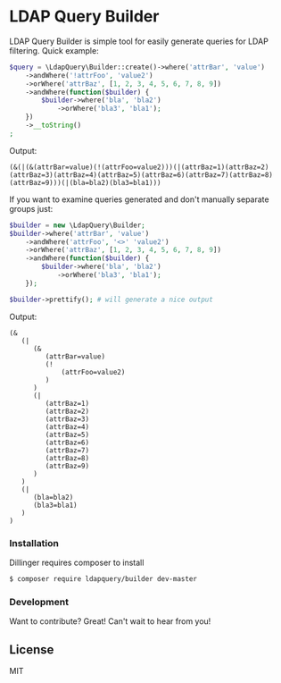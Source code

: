 # LDAP Query Builder

LDAP Query Builder is simple tool for easily generate queries for LDAP filtering. Quick example:

```php
$query = \LdapQuery\Builder::create()->where('attrBar', 'value')
    ->andWhere('!attrFoo', 'value2')
    ->orWhere('attrBaz', [1, 2, 3, 4, 5, 6, 7, 8, 9])
    ->andWhere(function($builder) {
        $builder->where('bla', 'bla2')
            ->orWhere('bla3', 'bla1');
    })
    ->__toString()
;
```

Output:
```
(&(|(&(attrBar=value)(!(attrFoo=value2)))(|(attrBaz=1)(attrBaz=2)(attrBaz=3)(attrBaz=4)(attrBaz=5)(attrBaz=6)(attrBaz=7)(attrBaz=8)(attrBaz=9)))(|(bla=bla2)(bla3=bla1)))
```

If you want to examine queries generated and don't manually separate groups  just:

```php
$builder = new \LdapQuery\Builder;
$builder->where('attrBar', 'value')
    ->andWhere('attrFoo', '<>' 'value2')
    ->orWhere('attrBaz', [1, 2, 3, 4, 5, 6, 7, 8, 9])
    ->andWhere(function($builder) {
        $builder->where('bla', 'bla2')
            ->orWhere('bla3', 'bla1');
    });

$builder->prettify(); # will generate a nice output
```

Output:
```
(&
   (|
      (&
         (attrBar=value)
         (!
             (attrFoo=value2)
         )
      )
      (|
         (attrBaz=1)
         (attrBaz=2)
         (attrBaz=3)
         (attrBaz=4)
         (attrBaz=5)
         (attrBaz=6)
         (attrBaz=7)
         (attrBaz=8)
         (attrBaz=9)
      )
   )
   (|
      (bla=bla2)
      (bla3=bla1)
   )
)
```


### Installation

Dillinger requires composer to install

```sh
$ composer require ldapquery/builder dev-master
```

### Development

Want to contribute? Great! Can't wait to hear from you!

License
----

MIT

